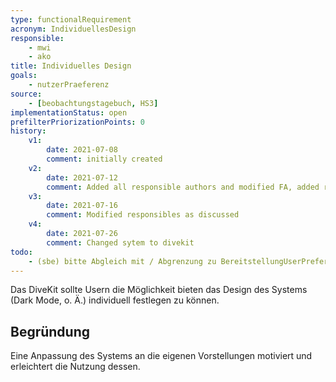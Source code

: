 ```yaml
---
type: functionalRequirement
acronym: IndividuellesDesign
responsible:
    - mwi
    - ako
title: Individuelles Design
goals:
    - nutzerPraeferenz
source:
    - [beobachtungstagebuch, HS3]
implementationStatus: open
prefilterPriorizationPoints: 0
history:
    v1:
        date: 2021-07-08
        comment: initially created
    v2:
        date: 2021-07-12
        comment: Added all responsible authors and modified FA, added reason regarding todo
    v3:
        date: 2021-07-16
        comment: Modified responsibles as discussed
    v4:
        date: 2021-07-26
        comment: Changed sytem to divekit
todo:
    - (sbe) bitte Abgleich mit / Abgrenzung zu BereitstellungUserPreferences
---
```


Das DiveKit sollte Usern die Möglichkeit bieten das Design des Systems (Dark Mode, o. Ä.) individuell festlegen zu können.

## Begründung
Eine Anpassung des Systems an die eigenen Vorstellungen motiviert und erleichtert die Nutzung dessen.
